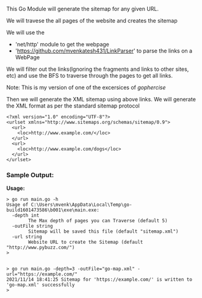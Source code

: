 This Go Module will generate the sitemap for any given URL.

We will travese the all pages of the website and creates the sitemap

We will use the
- 'net/http' module to get the webpage
- 'https://github.com/mvenkatesh431/LinkParser' to parse the links on a WebPage

We will filter out the links(Ignoring the fragments and links to other sites, etc) and use the BFS to traverse through the pages to get all links.

Note: This is my version of one of the excersices of *gophercise*


Then we will generate the XML sitemap using above links. 
We will generate the XML format as per the standard sitemap protocol
```
<?xml version="1.0" encoding="UTF-8"?>
<urlset xmlns="http://www.sitemaps.org/schemas/sitemap/0.9">
  <url>
    <loc>http://www.example.com/</loc>
  </url>
  <url>
    <loc>http://www.example.com/dogs</loc>
  </url>
</urlset>
```

### Sample Output:

**Usage:**

```
> go run main.go -h
Usage of C:\Users\mvenk\AppData\Local\Temp\go-build1601473586\b001\exe\main.exe:
  -depth int
        The Max depth of pages you can Traverse (default 5)
  -outFile string
        Sitemap will be saved this file (default "sitemap.xml")
  -url string
        Website URL to create the Sitemap (default "http://www.pybuzz.com/")
>


> go run main.go -depth=3 -outFile="go-map.xml" -url="https://example.com/"
2021/11/14 18:41:25 Sitemap for 'https://example.com/' is written to 'go-map.xml' successfully 
>

 ```